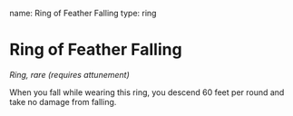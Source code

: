 name: Ring of Feather Falling
type: ring

# Ring of Feather Falling
_Ring, rare (requires attunement)_

When you fall while wearing this ring, you descend 60 feet per round and take no damage from falling.
